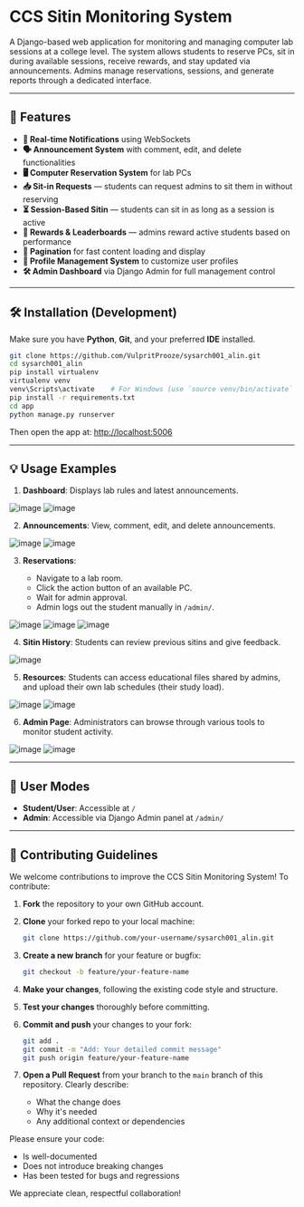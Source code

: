 

# CCS Sitin Monitoring System

A Django-based web application for monitoring and managing computer lab sessions at a college level. The system allows students to reserve PCs, sit in during available sessions, receive rewards, and stay updated via announcements. Admins manage reservations, sessions, and generate reports through a dedicated interface.



---



## 🚀 Features

- **🔔 Real-time Notifications** using WebSockets
- **🗣️ Announcement System** with comment, edit, and delete functionalities
- **🖥️ Computer Reservation System** for lab PCs
- **📥 Sit-in Requests** — students can request admins to sit them in without reserving
- **⏳ Session-Based Sitin** — students can sit in as long as a session is active
- **🏅 Rewards & Leaderboards** — admins reward active students based on performance
- **📄 Pagination** for fast content loading and display
- **👤 Profile Management System** to customize user profiles
- **🛠️ Admin Dashboard** via Django Admin for full management control



---



## 🛠️ Installation (Development)

Make sure you have **Python**, **Git**, and your preferred **IDE** installed.

```bash
git clone https://github.com/VulpritProoze/sysarch001_alin.git
cd sysarch001_alin
pip install virtualenv
virtualenv venv
venv\Scripts\activate    # For Windows (use `source venv/bin/activate` on macOS/Linux)
pip install -r requirements.txt
cd app
python manage.py runserver
````

Then open the app at: [http://localhost:5006](http://localhost:5006)



---



## 💡 Usage Examples

1. **Dashboard**: Displays lab rules and latest announcements.

  ![image](https://github.com/user-attachments/assets/e01931b3-d178-4d31-83eb-4127f0b17abd)
  ![image](https://github.com/user-attachments/assets/a0b37911-7d02-4421-915b-61ac497d3cef)

2. **Announcements**: View, comment, edit, and delete announcements.

  ![image](https://github.com/user-attachments/assets/65b26028-3add-478e-bfd2-9a20fc8d3e20)
  ![image](https://github.com/user-attachments/assets/0b6073fc-f7cb-4a59-a0d4-b29b85e799a8)


3. **Reservations**:

   * Navigate to a lab room.
   * Click the action button of an available PC.
   * Wait for admin approval.
   * Admin logs out the student manually in `/admin/`.

  ![image](https://github.com/user-attachments/assets/b4d112ac-235e-4e2f-8e2d-78cf706e0c53)
  ![image](https://github.com/user-attachments/assets/6e1ee7d0-3175-4846-9626-4d870199d083)
  ![image](https://github.com/user-attachments/assets/2d9255d0-44c0-4736-84d2-5a24462b721c)


4. **Sitin History**: Students can review previous sitins and give feedback.
  
  ![image](https://github.com/user-attachments/assets/8e796679-7bad-4c30-9ed6-6d224f0529bb)

5. **Resources**: Students can access educational files shared by admins, and upload their own lab schedules (their study load).

  ![image](https://github.com/user-attachments/assets/3ac67065-425f-4e9a-9e84-12a782458c6e)
  ![image](https://github.com/user-attachments/assets/83ec8202-0590-40f7-a5e1-d0d5dfeeb6a7)

6. **Admin Page**: Administrators can browse through various tools to monitor student activity.

  ![image](https://github.com/user-attachments/assets/5ef311e1-8c0e-4a1c-99d5-12ef504e19c2)
  ![image](https://github.com/user-attachments/assets/2053fbd4-fce5-4e63-a209-fc640a6ab242)



---



## 👥 User Modes

* **Student/User**: Accessible at `/`
* **Admin**: Accessible via Django Admin panel at `/admin/`



---



## 🤝 Contributing Guidelines

We welcome contributions to improve the CCS Sitin Monitoring System! To contribute:

1. **Fork** the repository to your own GitHub account.
2. **Clone** your forked repo to your local machine:

   ```bash
   git clone https://github.com/your-username/sysarch001_alin.git
   ```
3. **Create a new branch** for your feature or bugfix:

   ```bash
   git checkout -b feature/your-feature-name
   ```
4. **Make your changes**, following the existing code style and structure.
5. **Test your changes** thoroughly before committing.
6. **Commit and push** your changes to your fork:

   ```bash
   git add .
   git commit -m "Add: Your detailed commit message"
   git push origin feature/your-feature-name
   ```
7. **Open a Pull Request** from your branch to the `main` branch of this repository. Clearly describe:

   * What the change does
   * Why it's needed
   * Any additional context or dependencies

Please ensure your code:

* Is well-documented
* Does not introduce breaking changes
* Has been tested for bugs and regressions

We appreciate clean, respectful collaboration!
